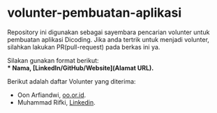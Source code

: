 # volunter-pembuatan-aplikasi
Repository ini digunakan sebagai sayembara pencarian volunter untuk pembuatan aplikasi Dicoding.
Jika anda tertrik untuk menjadi volunter, silahkan lakukan PR(pull-request) pada berkas ini ya.<br>

Silakan gunakan format berikut:<br>
**\* Nama, [LinkedIn/GitHub/Website](Alamat URL).**  

Berikut adalah daftar Volunter yang diterima:
* Oon Arfiandwi, [oo.or.id](https://oo.or.id).
* Muhammad Rifki, [Linkedin](https://www.linkedin.com/in/rifki-bangkit/).
